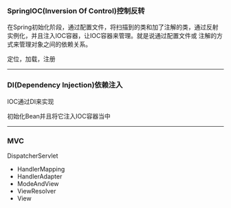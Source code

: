 ### SpringIOC(Inversion Of Control)控制反转
在Spring初始化阶段，通过配置文件，将扫描到的类和加了注解的类，通过反射实例化，并且注入IOC容器，让IOC容器来管理。就是说通过配置文件或
注解的方式来管理对象之间的依赖关系。

定位，加载，注册
***
### DI(Dependency Injection)依赖注入
IOC通过DI来实现

初始化Bean并且将它注入IOC容器当中
***
### MVC
DispatcherServlet
* HandlerMapping
* HandlerAdapter
* ModeAndView
* ViewResolver
* View
